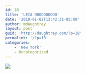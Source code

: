 ```yaml
---
id: 18
title: 'LEIA NOOOOOOOOO'
date: '2010-01-02T13:42:31-05:00'
author: mdaughtrey
layout: post
guid: 'http://daughtrey.com/?p=18'
permalink: '/?p=18'
categories:
    - 'New York'
    - Uncategorized
---
```


[![](http://daughtrey.com/wp-content/uploads/2010/01/p_2048_1536_443E313C-B9AD-4F36-B131-32242F1AD2EF.jpeg)](http://daughtrey.com/wp-content/uploads/2010/01/p_2048_1536_443E313C-B9AD-4F36-B131-32242F1AD2EF.jpeg)